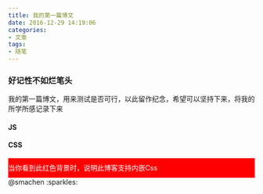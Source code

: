 ```yaml
---
title: 我的第一篇博文
date: 2016-12-29 14:19:06
categories:
- 文章
tags: 
- 随笔
---
```

<h3>好记性不如烂笔头</h3>
<p>我的第一篇博文，用来测试是否可行，以此留作纪念，希望可以坚持下来，将我的所学所感记录下来</p>
<h4>JS</h4>
<div id="Js"></div>
<h4>CSS</h4>
<div id="Css"> 当你看到此红色背景时，说明此博客支持内嵌Css</div>
<style type='text/css'>
    #Css{ height:40px;line-height:40px;background:red;color:#fff;}
</style>
<script type='text/javascript'>
    document.getElementById('Js').innerHTML='当你看到这一句的时候，说明此博客支持内嵌Javascirpt';
</script>
@smachen 
:sparkles:
